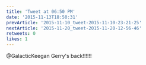 ```yaml
---
title: 'Tweet at 06:50 PM'
date: '2015-11-13T18:50:31'
prevArticle: '2015-11-10_tweet-2015-11-10-23-21-25'
nextArticle: '2015-11-20_tweet-2015-11-20-12-56-46'
retweets: 0
likes: 1
---
```

@GalacticKeegan Gerry's back!!!!!!
